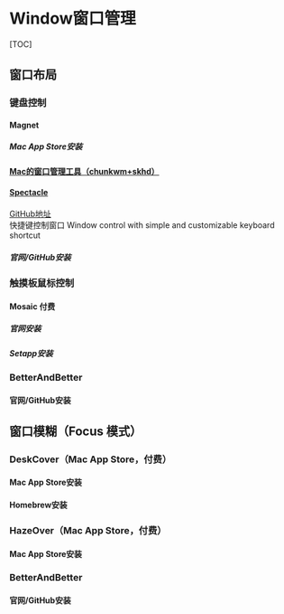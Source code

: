 # Window窗口管理

[TOC]

## 窗口布局

### 键盘控制  

#### Magnet  

##### Mac App Store安装  

#### [Mac的窗口管理工具（chunkwm+skhd）][1]  

#### [Spectacle][2]  

[GitHub地址](https://github.com/eczarny/spectacle)  
快捷键控制窗口 Window control with simple and customizable keyboard shortcut  

##### 官网/GitHub安装  

### 触摸板鼠标控制  

#### Mosaic 付费  

##### 官网安装  

##### Setapp安装  

### BetterAndBetter  

#### 官网/GitHub安装  

## 窗口模糊（Focus 模式）  

### DeskCover（Mac App Store，付费）  

#### Mac App Store安装  

#### Homebrew安装  

### HazeOver（Mac App Store，付费）  

#### Mac App Store安装  

### BetterAndBetter  

#### 官网/GitHub安装  


[1]: https://www.52gvim.com/post/mac-window-manage
[2]: https://www.spectacleapp.com
